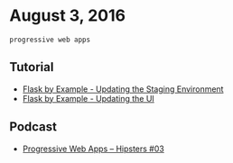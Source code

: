 # August 3, 2016

`progressive web apps`

## Tutorial

- [Flask by Example - Updating the Staging Environment](https://realpython.com/blog/python/updating-the-staging-environment/)
- [Flask by Example - Updating the UI](https://realpython.com/blog/python/flask-by-example-updating-the-ui/)

## Podcast

- [Progressive Web Apps – Hipsters #03](http://hipsters.tech/progressive-web-apps-hipsters-03/)
